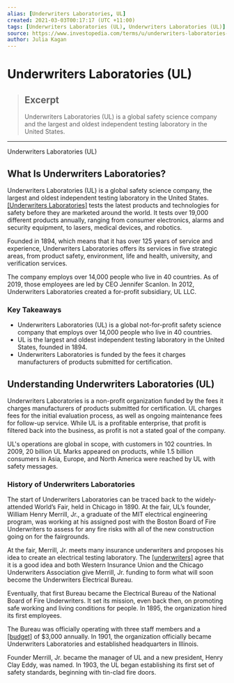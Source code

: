 ```yaml
---
alias: [Underwriters Laboratories, UL]
created: 2021-03-03T00:17:17 (UTC +11:00)
tags: [Underwriters Laboratories (UL), Underwriters Laboratories (UL)]
source: https://www.investopedia.com/terms/u/underwriters-laboratories-ul.asp
author: Julia Kagan
---
```


# Underwriters Laboratories (UL)

> ## Excerpt
> Underwriters Laboratories (UL) is a global safety science company and the largest and oldest independent testing laboratory in the United States.

---

Underwriters Laboratories (UL)
## What Is Underwriters Laboratories?

Underwriters Laboratories (UL) is a global safety science company, the largest and oldest independent testing laboratory in the United States. [[Underwriters Laboratories]](https://www.ul.com/) tests the latest products and technologies for safety before they are marketed around the world. It tests over 19,000 different products annually, ranging from consumer electronics, alarms and security equipment, to lasers, medical devices, and robotics. 

Founded in 1894, which means that it has over 125 years of service and experience, Underwriters Laboratories offers its services in five strategic areas, from product safety, environment, life and health, university, and verification services. 

The company employs over 14,000 people who live in 40 countries. As of 2019, those employees are led by CEO Jennifer Scanlon. In 2012, Underwriters Laboratories created a for-profit subsidiary, UL LLC.

### Key Takeaways

-   Underwriters Laboratories (UL) is a global not-for-profit safety science company that employs over 14,000 people who live in 40 countries.
-   UL is the largest and oldest independent testing laboratory in the United States, founded in 1894.
-   Underwriters Laboratories is funded by the fees it charges manufacturers of products submitted for certification.

## Understanding Underwriters Laboratories (UL)

Underwriters Laboratories is a non-profit organization funded by the fees it charges manufacturers of products submitted for certification. UL charges fees for the initial evaluation process, as well as ongoing maintenance fees for follow-up service. While UL is a profitable enterprise, that profit is filtered back into the business, as profit is not a stated goal of the company.

UL's operations are global in scope, with customers in 102 countries. In 2009, 20 billion UL Marks appeared on products, while 1.5 billion consumers in Asia, Europe, and North America were reached by UL with safety messages.

### History of Underwriters Laboratories

The start of Underwriters Laboratories can be traced back to the widely-attended World’s Fair, held in Chicago in 1890. At the fair, UL’s founder, William Henry Merrill, Jr., a graduate of the MIT electrical engineering program, was working at his assigned post with the Boston Board of Fire Underwriters to assess for any fire risks with all of the new construction going on for the fairgrounds.

At the fair, Merrill, Jr. meets many insurance underwriters and proposes his idea to create an electrical testing laboratory. The [[underwriters]](https://www.investopedia.com/terms/u/underwriter.asp) agree that it is a good idea and both Western Insurance Union and the Chicago Underwriters Association give Merrill, Jr. funding to form what will soon become the Underwriters Electrical Bureau.

Eventually, that first Bureau became the Electrical Bureau of the National Board of Fire Underwriters. It set its mission, even back then, on promoting safe working and living conditions for people. In 1895, the organization hired its first employees.

The Bureau was officially operating with three staff members and a [[budget]](https://www.investopedia.com/terms/b/budget.asp) of $3,000 annually. In 1901, the organization officially became Underwriters Laboratories and established headquarters in Illinois.

Founder Merrill, Jr. became the manager of UL and a new president, Henry Clay Eddy, was named. In 1903, the UL began establishing its first set of safety standards, beginning with tin-clad fire doors.
